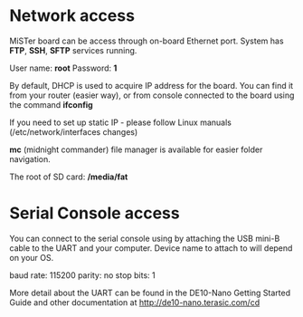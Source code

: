 # Network access

MiSTer board can be access through on-board Ethernet port. System has **FTP**, **SSH**, **SFTP** services running.

User name: **root**  Password: **1**

By default, DHCP is used to acquire IP address for the board.
You can find it from your router (easier way), or from console connected to the board using the command **ifconfig**

If you need to set up static IP - please follow Linux manuals (/etc/network/interfaces changes)

**mc** (midnight commander) file manager is available for easier folder navigation.

The root of SD card: **/media/fat**

# Serial Console access
You can connect to the serial console using by attaching the USB mini-B cable to the UART and your computer.  Device name to attach to will depend on your OS.

baud rate: 115200
parity: no
stop bits: 1

More detail about the UART can be found in the DE10-Nano Getting Started Guide and other documentation at http://de10-nano.terasic.com/cd